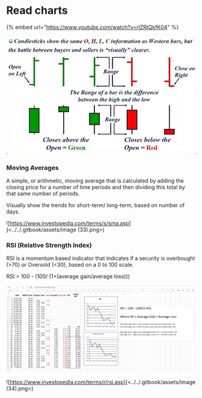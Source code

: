 # Read charts

{% embed url="https://www.youtube.com/watch?v=rlZRtQkfK04" %}

![](<../../.gitbook/assets/image (32).png>)

### Moving Averages&#x20;

A simple, or arithmetic, moving average that is calculated by adding the closing price for a number of time periods and then dividing this total by that same number of periods.

Visually show the trends for short-term/ long-term, based on number of days.

![https://www.investopedia.com/terms/s/sma.asp](<../../.gitbook/assets/image (33).png>)

### RSI (Relative Strength Index)

RSI is a momentum based indicator that indicates if a security is overbought (>70) or Oversold (<30), based on a 0 to 100 scale.

RSI = 100 - (100/ (1+(average gain/average loss)))

![](<../../.gitbook/assets/image (35).png>)





![https://www.investopedia.com/terms/r/rsi.asp](<../../.gitbook/assets/image (34).png>)
